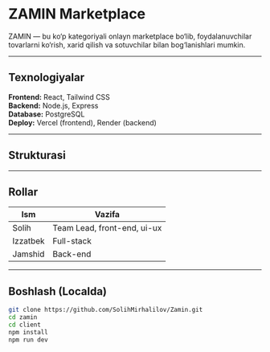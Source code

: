 
# ZAMIN Marketplace

ZAMIN — bu ko‘p kategoriyali onlayn marketplace bo‘lib, foydalanuvchilar tovarlarni ko‘rish, xarid qilish va sotuvchilar bilan bog‘lanishlari mumkin.

---

## Texnologiyalar

**Frontend:** React, Tailwind CSS  
**Backend:** Node.js, Express  
**Database:** PostgreSQL  
**Deploy:** Vercel (frontend), Render (backend)



---

## Strukturasi


---

## Rollar

| Ism      | Vazifa                                    |
|----------|-------------------------------------------|
| Solih    | Team Lead, front-end, ui-ux               |
| Izzatbek | Full-stack                                |
| Jamshid  | Back-end                                  |

---

## Boshlash (Localda)

```bash
git clone https://github.com/SolihMirhalilov/Zamin.git
cd zamin
cd client
npm install
npm run dev
